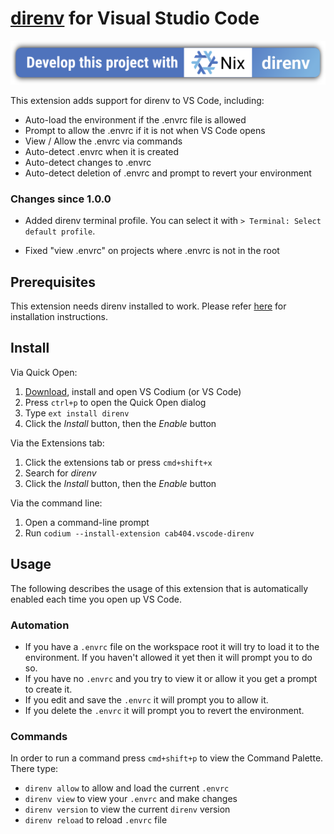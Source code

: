 # [direnv](https://github.com/direnv/direnv) for Visual Studio Code

[![Develop this project with Nix + direnv](https://raw.githubusercontent.com/cab404/nixdirenv/master/shield-long.baked.svg)](https://github.com/cab404/nixdirenv/#development)

This extension adds support for direnv to VS Code, including:

* Auto-load the environment if the .envrc file is allowed
* Prompt to allow the .envrc if it is not when VS Code opens
* View / Allow the .envrc via commands
* Auto-detect .envrc when it is created
* Auto-detect changes to .envrc
* Auto-detect deletion of .envrc and prompt to revert your environment

### Changes since 1.0.0
+ Added direnv terminal profile. You can select it with `> Terminal: Select default profile`.
* Fixed "view .envrc" on projects where .envrc is not in the root

## Prerequisites

This extension needs direnv installed to work. Please refer [here](https://github.com/direnv/direnv#install) for installation instructions.
## Install

Via Quick Open:

1. [Download](https://vscodium.com/#install), install and open VS Codium (or VS Code)
2. Press `ctrl+p` to open the Quick Open dialog
3. Type `ext install direnv`
4. Click the *Install* button, then the *Enable* button

Via the Extensions tab:

1. Click the extensions tab or press `cmd+shift+x`
2. Search for *direnv*
3. Click the *Install* button, then the *Enable* button

Via the command line:

1. Open a command-line prompt
2. Run `codium --install-extension cab404.vscode-direnv`

## Usage

The following describes the usage of this extension that is automatically enabled each time you open up VS Code.

### Automation

* If you have a `.envrc` file on the workspace root it will try to load it to the environment. If you haven't allowed it yet then it will prompt you to do so.
* If you have no `.envrc` and you try to view it or allow it you get a prompt to create it.
* If you edit and save the `.envrc` it will prompt you to allow it.
* If you delete the `.envrc` it will prompt you to revert the environment.

### Commands

In order to run a command press `cmd+shift+p` to view the Command Palette. There type:

* `direnv allow` to allow and load the current `.envrc`
* `direnv view` to view your `.envrc` and make changes
* `direnv version` to view the current `direnv` version
* `direnv reload` to reload `.envrc` file
